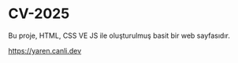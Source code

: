 # CV-2025
Bu proje, HTML, CSS VE JS ile oluşturulmuş basit bir web sayfasıdır.

https://yaren.canli.dev